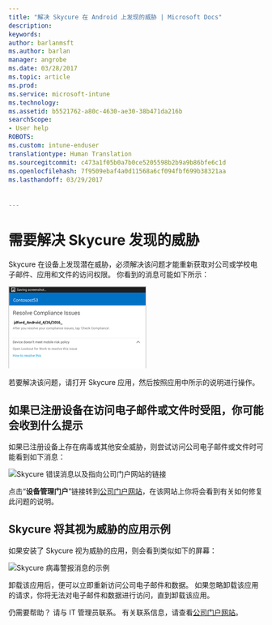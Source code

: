 ```yaml
---
title: "解决 Skycure 在 Android 上发现的威胁 | Microsoft Docs"
description: 
keywords: 
author: barlanmsft
ms.author: barlan
manager: angrobe
ms.date: 03/28/2017
ms.topic: article
ms.prod: 
ms.service: microsoft-intune
ms.technology: 
ms.assetid: b5521762-a80c-4630-ae30-38b471da216b
searchScope:
- User help
ROBOTS: 
ms.custom: intune-enduser
translationtype: Human Translation
ms.sourcegitcommit: c473a1f05b0a7b0ce5205598b2b9a9b86bfe6c1d
ms.openlocfilehash: 7f9509ebaf4a0d11568a6cf094fbf699b38321aa
ms.lasthandoff: 03/29/2017


---
```


# <a name="you-need-to-resolve-a-threat-found-by-skycure"></a>需要解决 Skycure 发现的威胁

Skycure 在设备上发现潜在威胁，必须解决该问题才能重新获取对公司或学校电子邮件、应用和文件的访问权限。 你看到的消息可能如下所示：

![Skycure 在设备上找到一个威胁](./media/lookout-threat-found-android.png)

若要解决该问题，请打开 Skycure 应用，然后按照应用中所示的说明进行操作。

## <a name="what-you-might-see-if-your-enrolled-device-is-blocked-from-accessing-email-or-files"></a>如果已注册设备在访问电子邮件或文件时受阻，你可能会收到什么提示

如果已注册设备上存在病毒或其他安全威胁，则尝试访问公司电子邮件或文件时可能看到如下消息：

![Skycure 错误消息以及指向公司门户网站的链接](./media/skycure-list-of-potential-issues-android.png)

点击“**设备管理门户**”链接转到[公司门户网站](http://portal.manage.microsoft.com)，在该网站上你将会看到有关如何修复此问题的说明。

## <a name="example-of-an-app-that-skycure-sees-as-a-threat"></a>Skycure 将其视为威胁的应用示例

如果安装了 Skycure 视为威胁的应用，则会看到类似如下的屏幕：

![Skycure 病毒警报消息的示例](./media/skycure-virus-alert-android.png)

卸载该应用后，便可以立即重新访问公司电子邮件和数据。 如果忽略卸载该应用的请求，你将无法对电子邮件和数据进行访问，直到卸载该应用。

仍需要帮助？ 请与 IT 管理员联系。 有关联系信息，请查看[公司门户网站](http://portal.manage.microsoft.com)。

